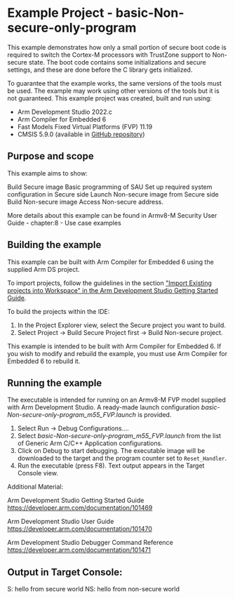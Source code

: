 # Example Project - basic-Non-secure-only-program

This example demonstrates how only a small portion of secure boot code is required to switch the Cortex-M processors with TrustZone support to Non-secure state.
The boot code contains some initializations and secure settings, and these are done before the C library gets initialized.

To guarantee that the example works, the same versions of the tools must be used. The example may work using other versions of the tools but it is not guaranteed. This example project was created, built and run using:

- Arm Development Studio 2022.c
- Arm Compiler for Embedded 6
- Fast Models Fixed Virtual Platforms (FVP) 11.19
- CMSIS 5.9.0 (available in [GitHub repository](https://github.com/ARM-software/CMSIS_5))

## Purpose and scope

This example aims to show:

Build Secure image 
        Basic programming of SAU
        Set up required system configuration in Secure side
        Launch Non-secure image from Secure side 
Build Non-secure image
        Access Non-secure address.

More details about this example can be found in Armv8-M Security User Guide - chapter:8 - Use case examples

## Building the example

This example can be built with Arm Compiler for Embedded 6 using the supplied Arm DS project.

To import projects, follow the guidelines in the section ["Import Existing projects into Workspace" in the Arm Development Studio Getting Started Guide](https://developer.arm.com/documentation/101469/2022-1/Projects-and-examples-in-Arm-Development-Studio/Importing-and-exporting-projects/Import-an-existing-Eclipse-project?lang=en). 

To build the projects within the IDE:

1. In the Project Explorer view, select the Secure project you want to build.
2. Select Project → Build Secure Project first -> Build Non-secure project.

This example is intended to be built with Arm Compiler for Embedded 6. If you wish to modify and rebuild the example, you must use Arm Compiler for Embedded 6 to rebuild it.


## Running the example

The executable is intended for running on an Armv8-M FVP model supplied with Arm Development Studio. A ready-made launch configuration *basic-Non-secure-only-program_m55_FVP.launch* is provided.

1. Select Run → Debug Configurations....
2. Select *basic-Non-secure-only-program_m55_FVP.launch* from the list of Generic Arm C/C++ Application configurations.
3. Click on Debug to start debugging. The executable image will be downloaded to the target and the program counter set to `Reset_Handler`.
4. Run the executable (press F8). Text output appears in the Target Console view.

Additional Material:

Arm Development Studio Getting Started Guide
https://developer.arm.com/documentation/101469

Arm Development Studio User Guide
https://developer.arm.com/documentation/101470

Arm Development Studio Debugger Command Reference
https://developer.arm.com/documentation/101471

## Output in Target Console:
S: hello from secure world 
NS: hello from non-secure world 

